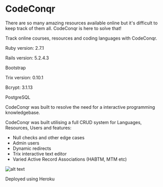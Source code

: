 # CodeConqr

There are so many amazing resources available online but it's difficult to keep track of them all. CodeConqr is here to solve that!

Track online courses, resources and coding languages with CodeConqr.


Ruby version: 2.7.1

Rails version: 5.2.4.3

Bootstrap

Trix version: 0.10.1

Bcrypt: 3.1.13

PostgreSQL



CodeConqr was built to resolve the need for a interactive programming knowledgebase.

CodeConqr was built utilising a full CRUD system for Languages, Resources, Users and features:
 - Null checks and other edge cases
 - Admin users
 - Dynamic redirects
 - Trix interactive text editor
 - Varied Active Record Associations (HABTM, MTM etc)

![alt text]()


Deployed using Heroku

